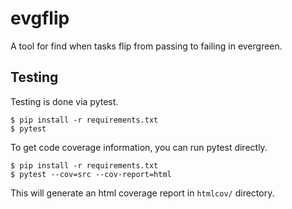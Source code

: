 # evgflip

A tool for find when tasks flip from passing to failing in evergreen.

## Testing

Testing is done via pytest.

```
$ pip install -r requirements.txt
$ pytest
```

To get code coverage information, you can run pytest directly.

```
$ pip install -r requirements.txt
$ pytest --cov=src --cov-report=html
```

This will generate an html coverage report in `htmlcov/` directory.
